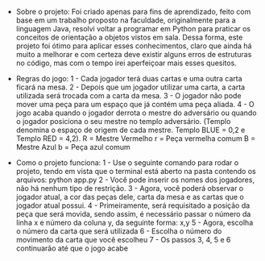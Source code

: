* Sobre o projeto:
        Foi criado apenas para fins de aprendizado, feito com base em um trabalho proposto na faculdade, originalmente para a linguagem Java,
    resolvi voltar a programar em Python para praticar os conceitos de orientação a objetos vistos em sala. Dessa forma, este projeto foi ótimo
    para aplicar esses conhecimentos, claro que ainda há muito a melhorar e com certeza deve existir alguns erros de estruturas no código, mas
    com o tempo irei aperfeiçoar mais esses quesitos.

* Regras do jogo:
    1 - Cada jogador terá duas cartas e uma outra carta ficará na mesa.
    2 - Depois que um jogador utilizar uma carta, a carta utilizada será trocada com a carta da mesa.
    3 - O jogador não pode mover uma peça para um espaço que já contém uma peça aliada.
    4 - O jogo acaba quando o jogador derrota o mestre do adversário ou quando o jogador posiciona o seu mestre no templo adversário. 
    (Templo denomina o espaço de origem de cada mestre. Templo BLUE = 0,2 e Templo RED = 4,2).
    R = Mestre Vermelho
    r = Peça vermelha comum
    B = Mestre Azul
    b = Peça azul comum

* Como o projeto funciona:
        1 - Use o seguinte comando para rodar o projeto, tendo em vista que o terminal está aberto na pasta contendo os arquivos: python app.py
        2 - Você pode inserir os nomes dos jogadores, não há nenhum tipo de restrição.
        3 - Agora, você poderá observar o jogador atual, a cor das peças dele, carta da mesa e as cartas que o jogador atual possui.
        4 - Primeiramente, será requisitado a posição da peça que será movida, sendo assim, é necessário passar o número da linha x e número da coluna y, da seguinte forma: x,y
        5 - Agora, escolha o número da carta que será utilizada
        6 - Escolha o número do movimento da carta que você escolheu
        7 - Os passos 3, 4, 5 e 6 continuarão até que o jogo acabe
